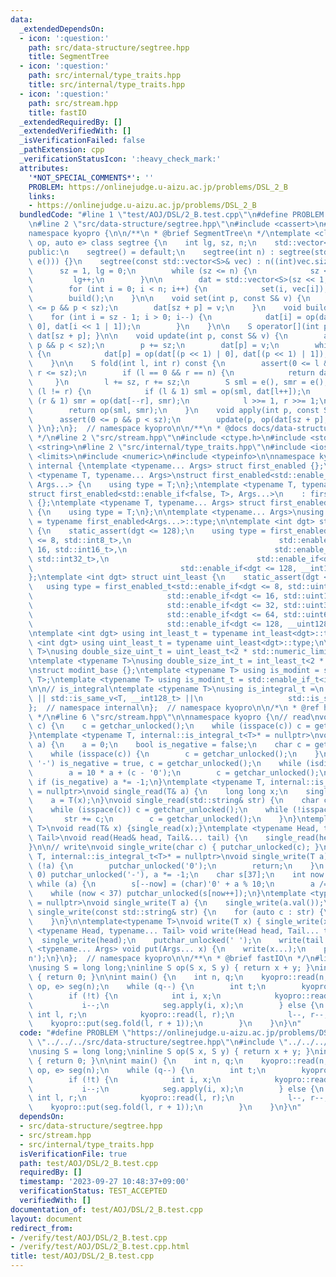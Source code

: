 ```yaml
---
data:
  _extendedDependsOn:
  - icon: ':question:'
    path: src/data-structure/segtree.hpp
    title: SegmentTree
  - icon: ':question:'
    path: src/internal/type_traits.hpp
    title: src/internal/type_traits.hpp
  - icon: ':question:'
    path: src/stream.hpp
    title: fastIO
  _extendedRequiredBy: []
  _extendedVerifiedWith: []
  _isVerificationFailed: false
  _pathExtension: cpp
  _verificationStatusIcon: ':heavy_check_mark:'
  attributes:
    '*NOT_SPECIAL_COMMENTS*': ''
    PROBLEM: https://onlinejudge.u-aizu.ac.jp/problems/DSL_2_B
    links:
    - https://onlinejudge.u-aizu.ac.jp/problems/DSL_2_B
  bundledCode: "#line 1 \"test/AOJ/DSL/2_B.test.cpp\"\n#define PROBLEM \"https://onlinejudge.u-aizu.ac.jp/problems/DSL_2_B\"\
    \n#line 2 \"src/data-structure/segtree.hpp\"\n#include <cassert>\n#include <vector>\n\
    namespace kyopro {\n\n/**\n * @brief SegmentTree\n */\ntemplate <class S, auto\
    \ op, auto e> class segtree {\n    int lg, sz, n;\n    std::vector<S> dat;\n\n\
    public:\n    segtree() = default;\n    segtree(int n) : segtree(std::vector<S>(n,\
    \ e())) {}\n    segtree(const std::vector<S>& vec) : n((int)vec.size()) {\n  \
    \      sz = 1, lg = 0;\n        while (sz <= n) {\n            sz <<= 1;\n   \
    \         lg++;\n        }\n\n        dat = std::vector<S>(sz << 1, e());\n\n\
    \        for (int i = 0; i < n; i++) {\n            set(i, vec[i]);\n        }\n\
    \        build();\n    }\n\n    void set(int p, const S& v) {\n        assert(0\
    \ <= p && p < sz);\n        dat[sz + p] = v;\n    }\n    void build() {\n    \
    \    for (int i = sz - 1; i > 0; i--) {\n            dat[i] = op(dat[i << 1 |\
    \ 0], dat[i << 1 | 1]);\n        }\n    }\n\n    S operator[](int p) const { return\
    \ dat[sz + p]; }\n\n    void update(int p, const S& v) {\n        assert(0 <=\
    \ p && p < sz);\n        p += sz;\n        dat[p] = v;\n        while (p >>= 1)\
    \ {\n            dat[p] = op(dat[(p << 1) | 0], dat[(p << 1) | 1]);\n        }\n\
    \    }\n\n    S fold(int l, int r) const {\n        assert(0 <= l && l <= r &&\
    \ r <= sz);\n        if (l == 0 && r == n) {\n            return dat[1];\n   \
    \     }\n        l += sz, r += sz;\n        S sml = e(), smr = e();\n        while\
    \ (l != r) {\n            if (l & 1) sml = op(sml, dat[l++]);\n            if\
    \ (r & 1) smr = op(dat[--r], smr);\n            l >>= 1, r >>= 1;\n        }\n\
    \        return op(sml, smr);\n    }\n    void apply(int p, const S& v) {\n  \
    \      assert(0 <= p && p < sz);\n        update(p, op(dat[sz + p], v));\n   \
    \ }\n};\n};  // namespace kyopro\n\n/**\n * @docs docs/data-structure/segtree.md\n\
    \ */\n#line 2 \"src/stream.hpp\"\n#include <ctype.h>\n#include <stdio.h>\n#include\
    \ <string>\n#line 2 \"src/internal/type_traits.hpp\"\n#include <iostream>\n#include\
    \ <limits>\n#include <numeric>\n#include <typeinfo>\n\nnamespace kyopro {\nnamespace\
    \ internal {\ntemplate <typename... Args> struct first_enabled {};\n\ntemplate\
    \ <typename T, typename... Args>\nstruct first_enabled<std::enable_if<true, T>,\
    \ Args...> {\n    using type = T;\n};\ntemplate <typename T, typename... Args>\n\
    struct first_enabled<std::enable_if<false, T>, Args...>\n    : first_enabled<Args...>\
    \ {};\ntemplate <typename T, typename... Args> struct first_enabled<T, Args...>\
    \ {\n    using type = T;\n};\n\ntemplate <typename... Args>\nusing first_enabled_t\
    \ = typename first_enabled<Args...>::type;\n\ntemplate <int dgt> struct int_least\
    \ {\n    static_assert(dgt <= 128);\n    using type = first_enabled_t<std::enable_if<dgt\
    \ <= 8, std::int8_t>,\n                                 std::enable_if<dgt <=\
    \ 16, std::int16_t>,\n                                 std::enable_if<dgt <= 32,\
    \ std::int32_t>,\n                                 std::enable_if<dgt <= 64, std::int64_t>,\n\
    \                                 std::enable_if<dgt <= 128, __int128_t> >;\n\
    };\ntemplate <int dgt> struct uint_least {\n    static_assert(dgt <= 128);\n \
    \   using type = first_enabled_t<std::enable_if<dgt <= 8, std::uint8_t>,\n   \
    \                              std::enable_if<dgt <= 16, std::uint16_t>,\n   \
    \                              std::enable_if<dgt <= 32, std::uint32_t>,\n   \
    \                              std::enable_if<dgt <= 64, std::uint64_t>,\n   \
    \                              std::enable_if<dgt <= 128, __uint128_t> >;\n};\n\
    \ntemplate <int dgt> using int_least_t = typename int_least<dgt>::type;\ntemplate\
    \ <int dgt> using uint_least_t = typename uint_least<dgt>::type;\n\ntemplate <typename\
    \ T>\nusing double_size_uint_t = uint_least_t<2 * std::numeric_limits<T>::digits>;\n\
    \ntemplate <typename T>\nusing double_size_int_t = int_least_t<2 * std::numeric_limits<T>::digits>;\n\
    \nstruct modint_base {};\ntemplate <typename T> using is_modint = std::is_base_of<modint_base,\
    \ T>;\ntemplate <typename T> using is_modint_t = std::enable_if_t<is_modint<T>::value>;\n\
    \n\n// is_integral\ntemplate <typename T>\nusing is_integral_t =\n    std::enable_if_t<std::is_integral_v<T>\
    \ || std::is_same_v<T, __int128_t> ||\n                   std::is_same_v<T, __uint128_t>>;\n\
    };  // namespace internal\n};  // namespace kyopro\n\n/*\n * @ref https://qiita.com/kazatsuyu/items/f8c3b304e7f8b35263d8\n\
    \ */\n#line 6 \"src/stream.hpp\"\n\nnamespace kyopro {\n// read\nvoid single_read(char&\
    \ c) {\n    c = getchar_unlocked();\n    while (isspace(c)) c = getchar_unlocked();\n\
    }\ntemplate <typename T, internal::is_integral_t<T>* = nullptr>\nvoid single_read(T&\
    \ a) {\n    a = 0;\n    bool is_negative = false;\n    char c = getchar_unlocked();\n\
    \    while (isspace(c)) {\n        c = getchar_unlocked();\n    }\n    if (c ==\
    \ '-') is_negative = true, c = getchar_unlocked();\n    while (isdigit(c)) {\n\
    \        a = 10 * a + (c - '0');\n        c = getchar_unlocked();\n    }\n   \
    \ if (is_negative) a *= -1;\n}\ntemplate <typename T, internal::is_modint_t<T>*\
    \ = nullptr>\nvoid single_read(T& a) {\n    long long x;\n    single_read(x);\n\
    \    a = T(x);\n}\nvoid single_read(std::string& str) {\n    char c = getchar_unlocked();\n\
    \    while (isspace(c)) c = getchar_unlocked();\n    while (!isspace(c)) {\n \
    \       str += c;\n        c = getchar_unlocked();\n    }\n}\ntemplate<typename\
    \ T>\nvoid read(T& x) {single_read(x);}\ntemplate <typename Head, typename...\
    \ Tail>\nvoid read(Head& head, Tail&... tail) {\n    single_read(head), read(tail...);\n\
    }\n\n// write\nvoid single_write(char c) { putchar_unlocked(c); }\ntemplate <typename\
    \ T, internal::is_integral_t<T>* = nullptr>\nvoid single_write(T a) {\n    if\
    \ (!a) {\n        putchar_unlocked('0');\n        return;\n    }\n    if (a <\
    \ 0) putchar_unlocked('-'), a *= -1;\n    char s[37];\n    int now = 37;\n   \
    \ while (a) {\n        s[--now] = (char)'0' + a % 10;\n        a /= 10;\n    }\n\
    \    while (now < 37) putchar_unlocked(s[now++]);\n}\ntemplate <typename T, internal::is_modint_t<T>*\
    \ = nullptr>\nvoid single_write(T a) {\n    single_write(a.val());\n}\n\nvoid\
    \ single_write(const std::string& str) {\n    for (auto c : str) {\n        putchar_unlocked(c);\n\
    \    }\n}\n\ntemplate<typename T>\nvoid write(T x) { single_write(x); }\ntemplate\
    \ <typename Head, typename... Tail> void write(Head head, Tail... tail) {\n  \
    \  single_write(head);\n    putchar_unlocked(' ');\n    write(tail...);\n}\ntemplate\
    \ <typename... Args> void put(Args... x) {\n    write(x...);\n    putchar_unlocked('\\\
    n');\n}\n};  // namespace kyopro\n\n/**\n * @brief fastIO\n */\n#line 4 \"test/AOJ/DSL/2_B.test.cpp\"\
    \nusing S = long long;\ninline S op(S x, S y) { return x + y; }\ninline S e()\
    \ { return 0; }\n\nint main() {\n    int n, q;\n    kyopro::read(n, q);\n    kyopro::segtree<S,\
    \ op, e> seg(n);\n    while (q--) {\n        int t;\n        kyopro::read(t);\n\
    \        if (!t) {\n            int i, x;\n            kyopro::read(i, x);\n \
    \           i--;\n            seg.apply(i, x);\n        } else {\n           \
    \ int l, r;\n            kyopro::read(l, r);\n            l--, r--;\n        \
    \    kyopro::put(seg.fold(l, r + 1));\n        }\n    }\n}\n"
  code: "#define PROBLEM \"https://onlinejudge.u-aizu.ac.jp/problems/DSL_2_B\"\n#include\
    \ \"../../../src/data-structure/segtree.hpp\"\n#include \"../../../src/stream.hpp\"\
    \nusing S = long long;\ninline S op(S x, S y) { return x + y; }\ninline S e()\
    \ { return 0; }\n\nint main() {\n    int n, q;\n    kyopro::read(n, q);\n    kyopro::segtree<S,\
    \ op, e> seg(n);\n    while (q--) {\n        int t;\n        kyopro::read(t);\n\
    \        if (!t) {\n            int i, x;\n            kyopro::read(i, x);\n \
    \           i--;\n            seg.apply(i, x);\n        } else {\n           \
    \ int l, r;\n            kyopro::read(l, r);\n            l--, r--;\n        \
    \    kyopro::put(seg.fold(l, r + 1));\n        }\n    }\n}\n"
  dependsOn:
  - src/data-structure/segtree.hpp
  - src/stream.hpp
  - src/internal/type_traits.hpp
  isVerificationFile: true
  path: test/AOJ/DSL/2_B.test.cpp
  requiredBy: []
  timestamp: '2023-09-27 10:48:37+09:00'
  verificationStatus: TEST_ACCEPTED
  verifiedWith: []
documentation_of: test/AOJ/DSL/2_B.test.cpp
layout: document
redirect_from:
- /verify/test/AOJ/DSL/2_B.test.cpp
- /verify/test/AOJ/DSL/2_B.test.cpp.html
title: test/AOJ/DSL/2_B.test.cpp
---
```

